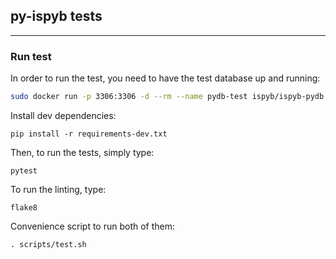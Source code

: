 ## py-ispyb tests

---

### Run test

In order to run the test, you need to have the test database up and running:

```bash
sudo docker run -p 3306:3306 -d --rm --name pydb-test ispyb/ispyb-pydb:latest
```

Install dev dependencies:

```
pip install -r requirements-dev.txt
```

Then, to run the tests, simply type:

```
pytest
```

To run the linting, type:

```
flake8
```

Convenience script to run both of them:

```
. scripts/test.sh
```
